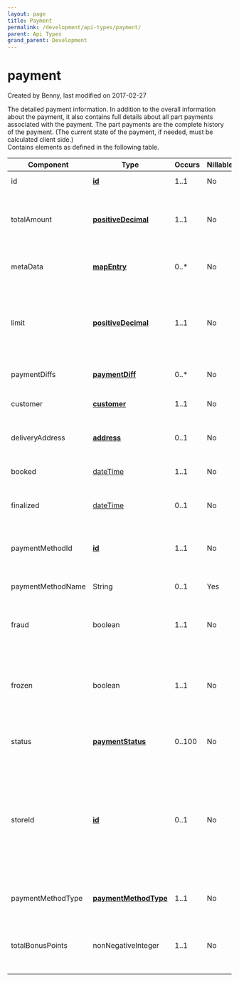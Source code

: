 ```yaml
---
layout: page
title: Payment
permalink: /development/api-types/payment/
parent: Api Types
grand_parent: Development
---
```




# payment 
Created by Benny, last modified on 2017-02-27

The detailed payment information. In addition to the overall information
about the payment, it also contains full details about all part payments
associated with the payment. The part payments are the complete history
of the payment. (The current state of the payment, if needed, must be
calculated client side.)  
Contains elements as defined in the following table.

| Component         | Type                                                               | Occurs | Nillable? | Description                                                                                                                                                                    |
|-------------------|--------------------------------------------------------------------|--------|-----------|--------------------------------------------------------------------------------------------------------------------------------------------------------------------------------|
| id                | **[id](simple-types...)**                                          | 1..1   | No        | The payment identity.                                                                                                                                                          |
| totalAmount       | **[positiveDecimal](simple-types...)**                             | 1..1   | No        | The current total amount of the part payments making up this payment.                                                                                                          |
| metaData          | **[mapEntry](mapentry)**                                           | 0..\*  | No        | The meta data associated with the payment as key/value pairs.                                                                                                                  |
| limit             | **[positiveDecimal](simple-types...)**                             | 1..1   | No        | The limit (if any) associated with the payment. This could for instance be the credit amount applied for.                                                                      |
| paymentDiffs      | **[paymentDiff](paymentdiff)**                                     | 0..\*  | No        | The parts that make up this payment.                                                                                                                                           |
| customer          | **[customer](customer)**                                           | 1..1   | No        | The payment customer information.                                                                                                                                              |
| deliveryAddress   | **[address](address)**                                             | 0..1   | No        | The delivery address, if one has been specified.                                                                                                                               |
| booked            | [dateTime](http://www.w3schools.com/schema/schema_dtypes_date.asp) | 1..1   | No        | The timestamp of the payment booking.                                                                                                                                          |
| finalized         | [dateTime](http://www.w3schools.com/schema/schema_dtypes_date.asp) | 0..1   | No        | The timestamp of the latest payment finalization.                                                                                                                              |
| paymentMethodId   | **[id](simple-types...)**                                          | 1..1   | No        | The identity of the payment method used for the payment.                                                                                                                       |
| paymentMethodName | String                                                             | 0..1   | Yes       | The name of the payment method.                                                                                                                                                |
| fraud             | boolean                                                            | 1..1   | No        | Whether or not the payment has been flagged as fraudulent.                                                                                                                     |
| frozen            | boolean                                                            | 1..1   | No        | Whether or not the payment has been frozen by the fraud system for a more detailed control.                                                                                    |
| status            | **[paymentStatus](paymentstatus)**                                 | 0..100 | No        | The status of the payment as a list of status values.                                                                                                                          |
| storeId           | **[id](simple-types...)**                                          | 0..1   | No        | The identity of the actual store for the representative. This ID is defined by Resurs Bank. You can receive the list of stores tied to your user (representative) if you wish. |
| paymentMethodType | **[paymentMethodType](paymentmethodtype)**                         | 1..1   | No        | The type the payment, i e invoice, new account etc.                                                                                                                            |
| totalBonusPoints  | nonNegativeInteger                                                 | 1..1   | No        | The current sum of bonus points of the payment's diffs making up this payment.                                                                                                 |

